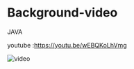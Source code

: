 # Background-video
JAVA

youtube :https://youtu.be/wEBQKoLhVmg

![video](https://user-images.githubusercontent.com/71060268/144556317-62c8b186-7a06-40c9-a244-bc383c6b9f7c.png)
